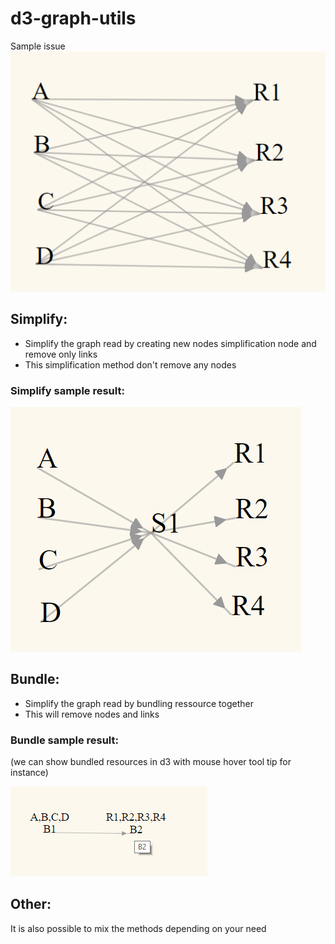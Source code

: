 # d3-graph-utils

Sample issue
![Alt text](/sample/img/diabolo.png)

## Simplify:
 - Simplify the graph read by creating new nodes simplification node and remove only links
 - This simplification method don't remove any nodes

### Simplify sample result:
![Alt text](/sample/img/diabolo.simplify.png)

## Bundle:
  - Simplify the graph read by bundling ressource together
  - This will remove nodes and links

### Bundle sample result:
(we can show bundled resources in d3 with mouse hover tool tip for instance)

![Alt text](/sample/img/diabolo.bundled.png)

## Other:
It is also possible to mix the methods depending on your need
